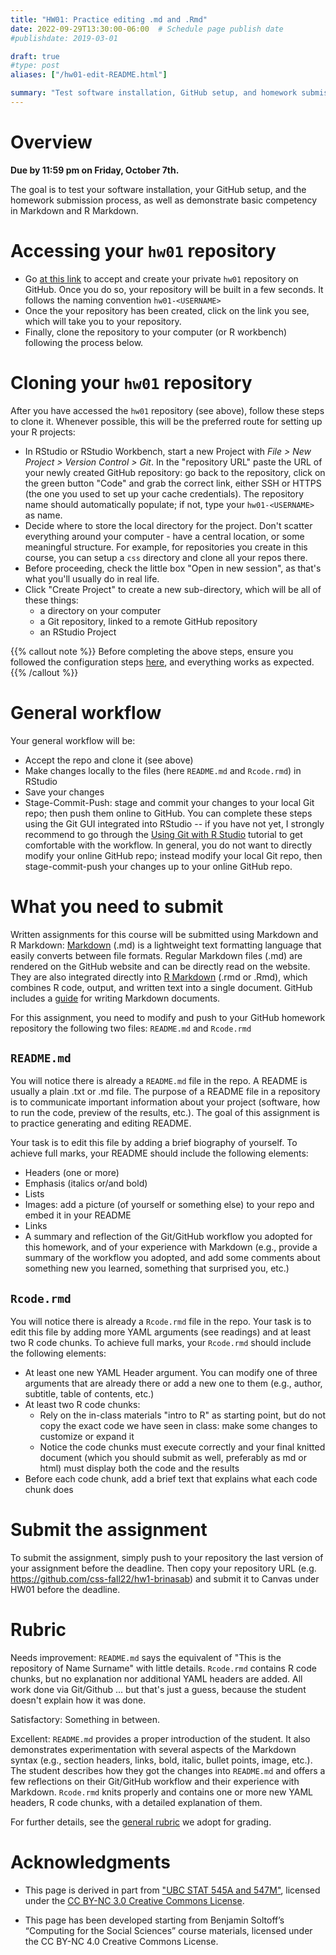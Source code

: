 ```yaml
---
title: "HW01: Practice editing .md and .Rmd"
date: 2022-09-29T13:30:00-06:00  # Schedule page publish date
#publishdate: 2019-03-01

draft: true
#type: post
aliases: ["/hw01-edit-README.html"]

summary: "Test software installation, GitHub setup, and homework submission process, as well as demonstrate basic competency in Markdown and R Markdown."
---
```




# Overview

**Due by 11:59 pm on Friday, October 7th.**

The goal is to test your software installation, your GitHub setup, and the homework submission process, as well as demonstrate basic competency in Markdown and R Markdown.

# Accessing your `hw01` repository

* Go [at this link](https://classroom.github.com/a/GJXNztug) to accept and create your private `hw01` repository on GitHub. Once you do so, your repository will be built in a few seconds. It follows the naming convention `hw01-<USERNAME>`  
* Once the your repository has been created, click on the link you see, which will take you to your repository. 
* Finally, clone the repository to your computer (or R workbench) following the process below.

# Cloning your `hw01` repository

After you have accessed the `hw01` repository (see above), follow these steps to clone it. Whenever possible, this will be the preferred route for setting up your R projects:

* In RStudio or RStudio Workbench, start a new Project with *File > New Project > Version Control > Git*. In the "repository URL" paste the URL of your newly created GitHub repository: go back to the repository, click on the green button "Code" and grab the correct link, either SSH or HTTPS (the one you used to set up your cache credentials). The repository name should automatically populate; if not, type your `hw01-<USERNAME>` as name. 
* Decide where to store the local directory for the project. Don't scatter everything around your computer - have a central location, or some meaningful structure. For example, for repositories you create in this course, you can setup a `css` directory and clone all your repos there.
* Before proceeding, check the little box "Open in new session", as that's what you'll usually do in real life.
* Click "Create Project" to create a new sub-directory, which will be all of these things:
    * a directory on your computer
    * a Git repository, linked to a remote GitHub repository
    * an RStudio Project

{{% callout note %}}
Before completing the above steps, ensure you followed the configuration steps [here](/setup/git-configure/), and everything works as expected.
{{% /callout %}}

# General workflow

Your general workflow will be:

<!--
* Pull from GitHub (just an empty precaution now, but it will matter when you collaborate with others)
-->
* Accept the repo and clone it (see above)
* Make changes locally to the files (here `README.md` and `Rcode.rmd`) in RStudio
* Save your changes
* Stage-Commit-Push: stage and commit your changes to your local Git repo; then push them online to GitHub. You can complete these steps using the Git GUI integrated into RStudio -- if you have not yet, I strongly recommend to go through the [Using Git with R Studio](/setup/git/git-with-rstudio) tutorial to get comfortable with the workflow. In general, you do not want to directly modify your online GitHub repo; instead modify your local Git repo, then stage-commit-push your changes up to your online GitHub repo. 


# What you need to submit

Written assignments for this course will be submitted using Markdown and R Markdown: [Markdown](https://daringfireball.net/projects/markdown/) (.md) is a lightweight text formatting language that easily converts between file formats. Regular Markdown files (.md) are rendered on the GitHub website and can be directly read on the website. They are also integrated directly into [R Markdown](https://rmarkdown.rstudio.com/) (.rmd or .Rmd), which combines R code, output, and written text into a single document. GitHub includes a [guide](https://guides.github.com/features/mastering-markdown/) for writing Markdown documents.

For this assignment, you need to modify and push to your GitHub homework repository the following two files: `README.md` and `Rcode.rmd`


## `README.md` 

You will notice there is already a `README.md` file in the repo. A README is usually a plain .txt or .md file. The purpose of a README file in a repository is to communicate important information about your project (software, how to run the code, preview of the results, etc.). The goal of this assignment is to practice generating and editing README.

Your task is to edit this file by adding a brief biography of yourself. To achieve full marks, your README should include the following elements:

* Headers (one or more)
* Emphasis (italics or/and bold)
* Lists
* Images: add a picture (of yourself or something else) to your repo and embed it in your README
* Links
* A summary and reflection of the Git/GitHub workflow you adopted for this homework, and of your experience with Markdown (e.g., provide a summary of the workflow you adopted, and add some comments about something new you learned, something that surprised you, etc.)


## `Rcode.rmd`

You will notice there is already a `Rcode.rmd` file in the repo. Your task is to edit this file by adding more YAML arguments (see readings) and at least two R code chunks. To achieve full marks, your `Rcode.rmd` should include the following elements:

* At least one new YAML Header argument. You can modify one of three arguments that are already there or add a new one to them (e.g., author, subtitle, table of contents, etc.)
* At least two R code chunks:
  * Rely on the in-class materials "intro to R" as starting point, but do not copy the exact code we have seen in class: make some changes to customize or expand it
  * Notice the code chunks must execute correctly and your final knitted document (which you should submit as well, preferably as md or html) must display both the code and the results
* Before each code chunk, add a brief text that explains what each code chunk does


# Submit the assignment

To submit the assignment, simply push to your repository the last version of your assignment before the deadline. Then copy your repository URL (e.g. https://github.com/css-fall22/hw1-brinasab) and submit it to Canvas under HW01 before the deadline.

# Rubric

Needs improvement: `README.md` says the equivalent of "This is the repository of Name Surname" with little details. `Rcode.rmd` contains R code chunks, but no explanation nor additional YAML headers are added. All work done via Git/Github ... but that's just a guess, because the student doesn't explain how it was done. 

Satisfactory: Something in between.

Excellent: `README.md` provides a proper introduction of the student. It also demonstrates experimentation with several aspects of the Markdown syntax (e.g., section headers, links, bold, italic, bullet points, image, etc.). The student describes how they got the changes into `README.md` and offers a few reflections on their Git/GitHub workflow and their experience with Markdown. `Rcode.rmd` knits properly and contains one or more new YAML headers, R code chunks, with a detailed explanation of them.

For further details, see the [general rubric](/faq/homework-evaluations/) we adopt for grading.


# Acknowledgments


* This page is derived in part from ["UBC STAT 545A and 547M"](http://stat545.com), licensed under the [CC BY-NC 3.0 Creative Commons License](https://creativecommons.org/licenses/by-nc/3.0/).

* This page has been developed starting from Benjamin Soltoff’s “Computing for the Social Sciences” course materials, licensed under the CC BY-NC 4.0 Creative Commons License.
